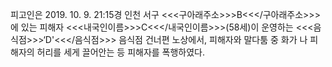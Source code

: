 피고인은 2019. 10. 9. 21:15경 인천 서구 <<<구아래주소>>>B<<</구아래주소>>>에 있는 피해자 <<<내국인이름>>>C<<</내국인이름>>>(58세)이 운영하는 <<<음식점>>>‘D'<<</음식점>>> 음식점 건너편 노상에서, 피해자와 말다툼 중 화가 나 피해자의 허리를 세게 끌어안는 등 피해자를 폭행하였다.